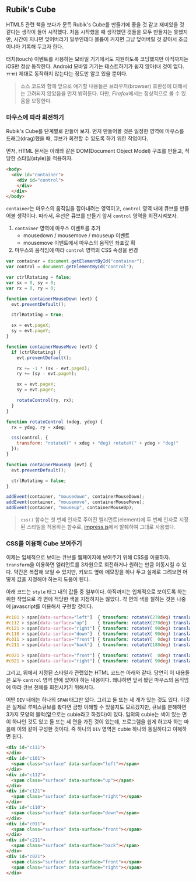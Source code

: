 Rubik's Cube
------------

HTML5 관련 책을 보다가 문득 Rubik's Cube를 만들기에 좋을 것 같고 재미있을 것 같다는 생각이 들어 시작했다.
처음 시작했을 때 생각했던 것들을 모두 만들지는 못했지만, 시간이 지나면 잊어버리기 일쑤인데다 볼륨이 커지면 그냥 덮어버릴 것 같아서 조금이나마 기록해 두고자 한다.

터치(touch) 이벤트를 사용하는 모바일 기기에서도 지원하도록 코딩했지만 아직까지는 iOS만 정상 동작한다. Android 모바일 기기는 테스트하기가 쉽지 않아(내 것이 없다. ㅠㅠ) 제대로 동작하지 않는다는 정도만 알고 있을 뿐이다.

> 소스 코드와 함께 앞으로 얘기할 내용들은 브라우저(browser) 호환성에 대해서는 고려되지 않았음을 먼저 밝혀둔다. 다만, *Firefox*에서는 정상적으로 볼 수 있음을 보장한다.

### 마우스에 따라 회전하기 ###

Rubik's Cube를 단계별로 만들어 보자. 먼저 만들어볼 것은 일정한 영역에 마우스를 드래그(drag)했을 때, 큐브가 회전할 수 있도록 하기 위한 작업이다.

먼저, HTML 문서는 아래와 같은 DOM(Document Object Model) 구조를 만들고, 적당한 스타일(style)을 적용하자.

```html
<body>
  <div id="container">
    <div id="control">
    </div>
  </div>
</body>
```

`container`는 마우스의 움직임을 잡아내려는 영역이고, `control` 영역 내에 큐브를 만들어볼 생각이다.
따라서, 우선은 큐브를 만들기 앞서 `control` 영역을 회전시켜보자.

1. `container` 영역에 마우스 이벤트를 추가
    + mousedown / mousemove / mouseup 이벤트
    + mousemove 이벤트에서 마우스의 움직인 좌표값 획
2. 마우스의 움직임에 따라 `control` 영역의 CSS 속성을 변경

```javascript
var container = document.getElementById("container");
var control = document.getElementById("control");

var ctrlRotating = false;
var sx = 0, sy = 0;
var rx = 0, ry = 0;

function containerMouseDown (evt) {
  evt.preventDefault();

  ctrlRotating = true;

  sx = evt.pageX;
  sy = evt.pageY;
}

function containerMouseMove (evt) {
  if (ctrlRotating) {
    evt.preventDefault();

    rx += -1 * (sx - evt.pageX);
    ry += (sy - evt.pageY);

    sx = evt.pageX;
    sy = evt.pageY;

    rotateControl(ry, rx);
  }
}

function rotateControl (xdeg, ydeg) {
  rx = ydeg, ry = xdeg;

  css(control, {
    transform: "rotateX(" + xdeg + "deg) rotateY(" + ydeg + "deg)"
  });
}

function containerMouseUp (evt) {
  evt.preventDefault();

  ctrlRotating = false;
}

addEvent(container, "mousedown", containerMouseDown);
addEvent(container, "mousemove", containerMouseMove);
addEvent(container, "mouseup", containerMouseUp);
```

> `css()` 함수는 첫 번째 인자로 주어진 엘리먼트(element)에 두 번째 인자로 지정된 스타일을 적용하는 함수로, [impress.js](https://github.com/bartaz/impress.js)에서 발췌하여 그대로 사용했다.

### CSS를 이용해 Cube 보여주기 ###

이제는 입체적으로 보이는 큐브를 웹페이지에 보여주기 위해 CSS를 이용하자.
`transform`을 이용하면 엘리먼트를 3차원으로 회전하거나 원하는 만큼 이동시킬 수 있다.
약간은 복잡해 보일 수 있지만, 키보드 옆에 메모장을 하나 두고 실제로 그려보면 어떻게 값을 지정해야 하는지 도움이 된다.

아래 코드는 `style` 태그 내의 값들 중 일부이다.
아직까지는 입체적으로 보이도록 하는 위한 작업으로 각 면에 적당한 색을 지정하지는 않았다.
각 면의 색을 칠하는 것은 나중에 javascript를 이용해서 구현할 것이다.

```css
#c101 > span[data-surface="left"]  { transform: rotateY(270deg) translate3d(   0px,  100px,   50px); }
#c112 > span[data-surface="up"]    { transform: rotateX(270deg) translate3d( 100px,    0px,  -50px); }
#c121 > span[data-surface="right"] { transform: rotateY( 90deg) translate3d(   0px,  100px,  250px); }
#c110 > span[data-surface="down"]  { transform: rotateX( 90deg) translate3d( 100px,    0px, -250px); }
#c011 > span[data-surface="front"] { transform: rotateY(  0deg) translate3d( 100px,  100px,  150px); }
#c211 > span[data-surface="back"]  { transform: rotateY(180deg) translate3d(-100px,  100px,  150px); }

#c021 > span[data-surface="front"] { transform: rotateY(  0deg) translate3d( 200px,  100px,  150px); }
#c021 > span[data-surface="right"] { transform: rotateY( 90deg) translate3d(-100px,  100px,  250px); }
```

그리고, 위에서 지정된 스타일과 관련있는 HTML 코드는 아래와 같다.
당연히 이 내용들은 모두 `control` 영역 안에 있어야 하는 내용이다.
왜냐하면 앞서 봤던 마우스의 움직임에 따라 큐브 전체를 회전시키기 위해서다.

어떤 `DIV` 내에는 하나의 `SPAN` 태그만 있다.
그리고 둘 또는 세 개가 있는 것도 있다.
이것은 실제로 루빅스큐브를 봤다면 금방 이해할 수 있을지도 모르겠지만, 큐브를 분해하면 3가지 모양의 블럭(앞으로는 cubie라고 하겠다)이 있다.
임의의 cubie는 색이 있는 면이 하나인 것도 있고 둘 또는 세 면을 가진 것이 있는데, 프로그램을 쉽게 하고자 하는 마음에 이와 같이 구성한 것이다.
즉 하나의 `DIV` 영역은 cubie 하나와 동일하다고 이해하면 된다.

```html
<div id="c111">
</div>
<div id="c101">
  <span class="surface" data-surface="left"></span>
</div>
<div id="c112">
  <span class="surface" data-surface="up"></span>
</div>
<div id="c121">
  <span class="surface" data-surface="right"></span>
</div>
<div id="c110">
  <span class="surface" data-surface="down"></span>
</div>
<div id="c011">
  <span class="surface" data-surface="front"></span>
</div>
<div id="c211">
  <span class="surface" data-surface="back"></span>
</div>
<div id="c021">
  <span class="surface" data-surface="front"></span>
  <span class="surface" data-surface="right"></span>
</div>
```

